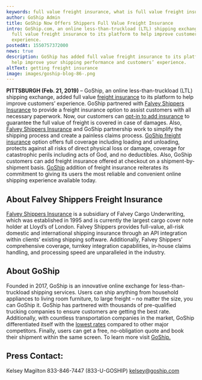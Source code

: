```yaml
---
keywords: full value freight insurance, what is full value freight insurance
author: GoShip Admin
title: GoShip Now Offers Shippers Full Value Freight Insurance
intro: GoShip.com, an online less-than-truckload (LTL) shipping exchange, added
  full value freight insurance to its platform to help improve customers’
  experience.
postedAt: 1550757372000
news: true
description: GoShip has added full value freight insurance to its platform to
  help improve your shipping performance and customers’ experience.
altText: getting freight insurance
image: images/goship-blog-86-.png
---
```

**PITTSBURGH (Feb. 21, 2019)** – GoShip, an online less-than-truckload (LTL) shipping exchange, added full value [freight insurance](https://www.goship.com/resources/freight-insurance) to its platform to help improve customers’ experience. GoShip partnered with [Falvey Shippers Insurance](https://falveyinsurancegroup.com/) to provide a freight insurance option to assist customers with all necessary paperwork. Now, our customers can [opt-in to add insurance](https://www.goship.com/blog/what-is-freight-insurance/) to guarantee the full value of freight is covered in case of damages. Also, [Falvey Shippers Insurance](https://falveyinsurancegroup.com/) and GoShip partnership work to simplify the shipping process and create a painless claims process. [GoShip freight insurance](https://www.goship.com/blog/an-introduction-to-freight-insurance/) option offers full coverage including loading and unloading, protects against all risks of direct physical loss or damage, coverage for catastrophic perils including acts of God, and no deductibles. Also, GoShip customers can add freight insurance offered at checkout on a shipment-by-shipment basis. [GoShip](https://www.goship.com/) addition of freight insurance reiterates its commitment to giving its users the most reliable and convenient online shipping experience available today.

## About Falvey Shippers Freight Insurance

[Falvey Shippers Insurance](https://falveyinsurancegroup.com/) is a subsidiary of Falvey Cargo Underwriting, which was established in 1995 and is currently the largest cargo cover note holder at Lloyd’s of London. Falvey Shippers provides full-value, all-risk domestic and international shipping insurance through an API integration within clients’ existing shipping software. Additionally, Falvey Shippers’ comprehensive coverage, turnkey integration capabilities, in-house claims handling, and processing speed are unparalleled in the industry.

## About GoShip

Founded in 2017, GoShip is an innovative online exchange for less-than-truckload shipping services. Users can ship anything from household appliances to living room furniture, to large freight – no matter the size, you can GoShip it. GoShip has partnered with thousands of pre-qualified trucking companies to ensure customers are getting the best rate. Additionally, with countless transportation companies in the market, GoShip differentiated itself with the [lowest rates](https://app.goship.com/#/wizard) compared to other major competitors. Finally, users can get a free, no-obligation quote and book their shipment within the same screen. To learn more visit [GoShip.](https://www.goship.com/)

## Press Contact:

Kelsey Magilton 833-846-7447 (833-U-GOSHIP) [kelsey@goship.com](mailto:kelsey@goship.com)